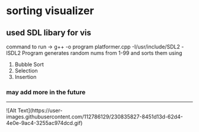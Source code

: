 # sorting visualizer
## used SDL libary for vis
command to run -> g++ -o program platformer.cpp -I/usr/include/SDL2 -lSDL2 
Program generates random nums from 1-99 and sorts them using 
1) Bubble Sort
2) Selection
3) Insertion 
### may add more in the future 
<hr>
![Alt Text](https://user-images.githubusercontent.com/112786129/230835827-8451d13d-62d4-4e0e-9ac4-3255ac974dcd.gif)

